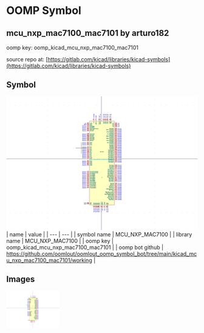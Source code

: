 # OOMP Symbol  
## mcu_nxp_mac7100_mac7101  by arturo182  
  
oomp key: oomp_kicad_mcu_nxp_mac7100_mac7101  
  
source repo at: [https://gitlab.com/kicad/libraries/kicad-symbols](https://gitlab.com/kicad/libraries/kicad-symbols)  
## Symbol  
  
[![working.png](working_600.png)](working.png)  
| name | value | 
| --- | --- | 
| symbol name | MCU_NXP_MAC7100 | 
| library name | MCU_NXP_MAC7100 | 
| oomp key | oomp_kicad_mcu_nxp_mac7100_mac7101 | 
| oomp bot github | https://github.com/oomlout/oomlout_oomp_symbol_bot/tree/main/kicad_mcu_nxp_mac7100_mac7101/working | 
## Images  
  
[![working.png](working_140.png)](working.png)  
